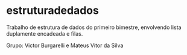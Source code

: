 # estruturadedados
Trabalho de estrutura de dados do primeiro bimestre, envolvendo lista duplamente encadeada e filas.

Grupo: Victor Burgarelli e Mateus Vitor da Silva
